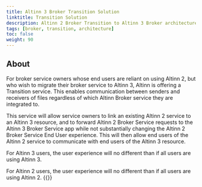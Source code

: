 ```yaml
---
title: Altinn 3 Broker Transition Solution
linktitle: Transition Solution
description: Altinn 2 Broker Transition to Altinn 3 Broker architecture. 
tags: [broker, transition, architecture]
toc: false
weight: 90
---
```


## About
For broker service owners whose end users are reliant on using Altinn 2, but who wish to migrate their broker service to Altinn 3, Altinn is offering a Transition service.
This enables communication between senders and receivers of files regardless of which Altinn Broker service they are integrated to.

This service will allow service owners to link an existing Altinn 2 service to an Altinn 3 resource, and to forward Altinn 2 Broker Service requests to the Altinn 3 Broker Service app while not substantially changing the Altinn 2 Broker Service End User experience.
This will then allow end users of the Altinn 2 service to communicate with end users of the Altinn 3 resource. 

For Altinn 3 users, the user experience will no different than if all users are using Altinn 3. 

For Altinn 2 users, the user experience will no different than if all users are using Altinn 2. 
{{<children />}}